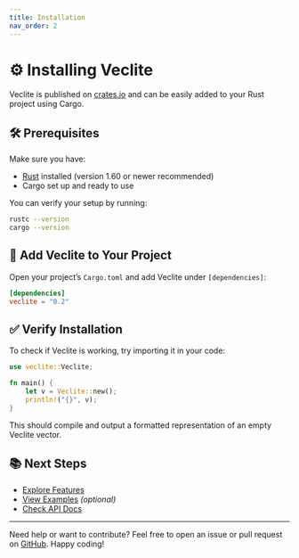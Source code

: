 ```yaml
---
title: Installation
nav_order: 2
---
```


# ⚙️ Installing Veclite

Veclite is published on [crates.io](https://crates.io/crates/veclite) and can be easily added to your Rust project using Cargo.

## 🛠 Prerequisites

Make sure you have:

- [Rust](https://www.rust-lang.org/tools/install) installed (version 1.60 or newer recommended)
- Cargo set up and ready to use

You can verify your setup by running:

```bash
rustc --version
cargo --version
```

## 🚀 Add Veclite to Your Project

Open your project’s `Cargo.toml` and add Veclite under `[dependencies]`:

```toml
[dependencies]
veclite = "0.2"
```

## ✅ Verify Installation

To check if Veclite is working, try importing it in your code:

```rust
use veclite::Veclite;

fn main() {
    let v = Veclite::new();
    println!("{}", v);
}
```

This should compile and output a formatted representation of an empty Veclite vector.

## 📚 Next Steps

- [Explore Features](intro.md)
- [View Examples](examples.md) *(optional)*
- [Check API Docs](https://docs.rs/veclite)

---

Need help or want to contribute? Feel free to open an issue or pull request on [GitHub](https://github.com/Pjdur/veclite). Happy coding!
